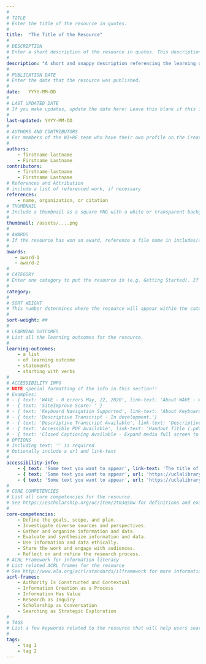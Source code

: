 ```yaml
---
#
# TITLE
# Enter the title of the resource in quotes.
#
title:  "The Title of the Resource"
#
# DESCRIPTION
# Enter a short description of the resource in quotes. This description will appear on the list page as a preview, but not on the tutorial/workshop itself.
#
description: "A short and snappy description referencing the learning outcome and/or breakthrough!"
#
# PUBLICATION DATE
# Enter the date that the resource was published.
#
date:   YYYY-MM-DD
#
# LAST UPDATED DATE
# If you make updates, update the date here! Leave this blank if this is being published for the first time.
#
last-updated: YYYY-MM-DD
#
# AUTHORS AND CONTRIBUTORS
# For members of the WI+RE team who have their own profile on the Creative Team page, enter the name as firstname-lastname (e.g. doug-worsham). For community partners who don't have their own profile on the WI+RE site, enter their name as Firstname Lastname (e.g. Gene Block). The names will appear in the order you enter them.
#
authors:
    - firstname-lastname
    - Firstname Lastname
contributors:
    - firstname-lastname
    - Firstname Lastname
# References and Attribution
# include a list of referenced work, if necessary
references:
    - name, organization, or citation
# THUMBNAIL
# Include a thumbnail as a square PNG with a white or transparent background. Our standard dimensions are 250x250 px, but any size square will do. Thumbnails for tutorials go in /assets/tutorials/thumbnails/, and for workshops, /assets/workshops/thumbnails/.
#
thumbnail: /assets/....png
#
# AWARDS
# If the resource has won an award, reference a file name in includes/awards/ without the .html. For example, if it was accepted to PRIMO, you would write "primo". If the award isn't in includes/awards, create a new award file!
#
awards: 
   - award-1
   - award-2
#
# CATEGORY
# Enter one category to put the resource in (e.g. Getting Started). If you enter a category that doesn't already exist, a new category will be created on the WI+RE site.
#
category: 
#
# SORT WEIGHT
# This number determines where the resource will appear within the category. Larger numbers appear later within the category, and higher numbers appear earlier.
#
sort-weight: ##
#
# LEARNING OUTCOMES
# List all the learning outcomes for the resource.
#
learning-outcomes:
    - a list
    - of learning outcome
    - statements
    - starting with verbs
#
# ACCESSIBILITY INFO
# NOTE special formatting of the info in this section!!
# Examples:
# - { text: 'WAVE - 0 errors May, 22, 2020', link-text: 'About WAVE - Web Accessibility Evaluation Tool', url: 'https://wave.webaim.org/' }
# - { text: 'SiteImprove Score: ' }
# - { text: 'Keyboard Navigation Supported', link-text: 'About Keyboard Accessibility', url: 'https://webaim.org/techniques/keyboard/' }
# - { text: 'Descriptive Transcript - In development.'}
# - { text: 'Descriptive Transcript Available', link-text: 'Descriptive Transcript (.txt)', url: 'https://uclalibrary.github.io/research-tips/full-url-here.txt' }
# - { text: 'Accessible PDF Available', link-text: 'Handout Title (.pdf)', url: 'https://uclalibrary.github.io/research-tips/full-url-here.pdf' }
# - { text: 'Closed Captioning Available - Expand media full screen to access captions if they do not show up by default.' }
# OPTIONS
# Including text: '' is required
# Optionally include a url and link-text
#
accessibility-info:
    - { text: 'Some text you want to appear', link-text: 'The title of a link that appears next', url: 'https://uclalibrary.github.io/research-tips/full-url-here.html' }
    - { text: 'Some text you want to appear', url: 'https://uclalibrary.github.io/research-tips/full-url-here.html' }
    - { text: 'Some text you want to appear', url: 'https://uclalibrary.github.io/research-tips/full-url-here.html' }
#
# CORE COMPETENCIES
# List all core competencies for the resource.
# See https://escholarship.org/uc/item/2t03q5bw for definitions and examples of each core competency
#
core-competencies:
    - Define the goals, scope, and plan.
    - Investigate diverse sources and perspectives. 
    - Gather and organize information and data.
    - Evaluate and synthesize information and data.
    - Use information and data ethically. 
    - Share the work and engage with audiences. 
    - Reflect on and refine the research process.
# ACRL Framework for information literacy
# List related ACRL frames for the resource
# See http://www.ala.org/acrl/standards/ilframework for more information
acrl-frames:
    - Authority Is Constructed and Contextual
    - Information Creation as a Process
    - Information Has Value
    - Research as Inquiry
    - Scholarship as Conversation
    - Searching as Strategic Exploration
#
# TAGS
# List a few keywords related to the resource that will help users search for it.
#
tags:
    - tag 1
    - tag 2
---
```

